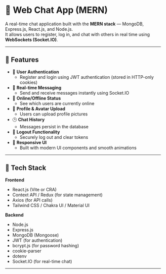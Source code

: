 # 💬 Web Chat App (MERN)

A real-time chat application built with the **MERN stack** — MongoDB, Express.js, React.js, and Node.js.  
It allows users to register, log in, and chat with others in real time using **WebSockets (Socket.IO)**.  

---

## 🚀 Features

- 🔐 **User Authentication**
  - Register and login using JWT authentication (stored in HTTP-only cookies)
- 💬 **Real-time Messaging**
  - Send and receive messages instantly using Socket.IO
- 👥 **Online/Offline Status**
  - See which users are currently online
- 📸 **Profile & Avatar Upload**
  - Users can upload profile pictures
- 🕒 **Chat History**
  - Messages persist in the database
- 🚪 **Logout Functionality**
  - Securely log out and clear tokens
- 🌙 **Responsive UI**
  - Built with modern UI components and smooth animations

---

## 🧩 Tech Stack

**Frontend**
- React.js (Vite or CRA)
- Context API / Redux (for state management)
- Axios (for API calls)
- Tailwind CSS / Chakra UI / Material UI

**Backend**
- Node.js
- Express.js
- MongoDB (Mongoose)
- JWT (for authentication)
- bcrypt.js (for password hashing)
- cookie-parser
- dotenv
- Socket.IO (for real-time chat)

---
